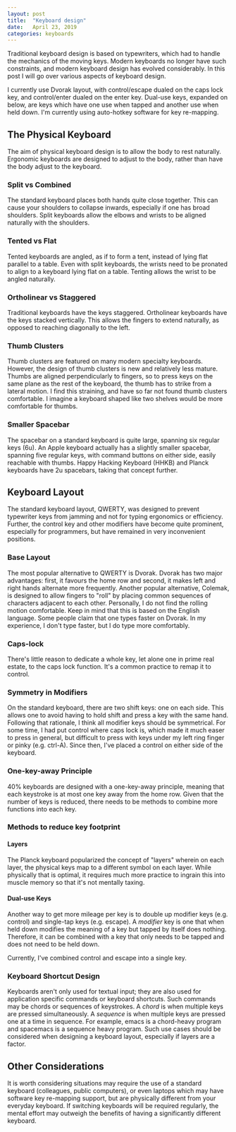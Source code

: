 ```yaml
---
layout: post
title:  "Keyboard design"
date:   April 23, 2019
categories: keyboards
---
```


Traditional keyboard design is based on typewriters, which had to handle the
mechanics of the moving keys.  Modern keyboards no longer have such constraints,
and modern keyboard design has evolved considerably.  In this post I will go
over various aspects of keyboard design.

I currently use Dvorak layout, with control/escape dualed on the caps lock key,
and control/enter dualed on the enter key.  Dual-use keys, expanded on below,
are keys which have one use when tapped and another use when held down.  I'm
currently using auto-hotkey software for key re-mapping.

## The Physical Keyboard

The aim of physical keyboard design is to allow the body to rest naturally.
Ergonomic keyboards are designed to adjust to the body, rather than have the
body adjust to the keyboard.

### Split vs Combined

The standard keyboard places both hands quite close together.  This can cause
your shoulders to collapse inwards, especially if one has broad shoulders.
Split keyboards allow the elbows and wrists to be aligned naturally with the
shoulders.

### Tented vs Flat

Tented keyboards are angled, as if to form a tent, instead of lying flat
parallel to a table.  Even with split keyboards, the wrists need to be pronated
to align to a keyboard lying flat on a table.  Tenting allows the wrist to be
angled naturally.

### Ortholinear vs Staggered

Traditional keyboards have the keys staggered.  Ortholinear keyboards have the
keys stacked vertically.  This allows the fingers to extend naturally, as
opposed to reaching diagonally to the left.

### Thumb Clusters

Thumb clusters are featured on many modern specialty keyboards.  However, the
design of thumb clusters is new and relatively less mature.  Thumbs are aligned
perpendicularly to fingers, so to press keys on the same plane as the rest of
the keyboard, the thumb has to strike from a lateral motion.  I find this
straining, and have so far not found thumb clusters comfortable.  I imagine a
keyboard shaped like two shelves would be more comfortable for thumbs.

### Smaller Spacebar

The spacebar on a standard keyboard is quite large, spanning six regular keys
(6u).  An Apple keyboard actually has a slightly smaller spacebar, spanning five
regular keys, with command buttons on either side, easily reachable with thumbs.
Happy Hacking Keyboard (HHKB) and Planck keyboards have 2u spacebars, taking
that concept further.

## Keyboard Layout

The standard keyboard layout, QWERTY, was designed to prevent typewriter keys
from jamming and not for typing ergonomics or efficiency.  Further, the control
key and other modifiers have become quite prominent, especially for programmers,
but have remained in very inconvenient positions.

### Base Layout

The most popular alternative to QWERTY is Dvorak.  Dvorak has two major
advantages: first, it favours the home row and second, it makes left and right
hands alternate more frequently.  Another popular alternative, Colemak, is
designed to allow fingers to "roll" by placing common sequences of characters
adjacent to each other.  Personally, I do not find the rolling motion
comfortable.  Keep in mind that this is based on the English language.  Some
people claim that one types faster on Dvorak.  In my experience, I don't type
faster, but I do type more comfortably.

### Caps-lock

There's little reason to dedicate a whole key, let alone one in prime real
estate, to the caps lock function.  It's a common practice to remap it to
control.

### Symmetry in Modifiers

On the standard keyboard, there are two shift keys: one on each side.  This
allows one to avoid having to hold shift and press a key with the same hand.
Following that rationale, I think all modifier keys should be symmetrical.  For
some time, I had put control where caps lock is, which made it much easer to
press in general, but difficult to press with keys under my left ring finger or
pinky (e.g. ctrl-A).  Since then, I've placed a control on either side of the
keyboard.

### One-key-away Principle

40% keyboards are designed with a one-key-away principle, meaning that each
keystroke is at most one key away from the home row.  Given that the number of
keys is reduced, there needs to be methods to combine more functions into each
key.

### Methods to reduce key footprint

#### Layers

The Planck keyboard popularized the concept of "layers" wherein on each layer,
the physical keys map to a different symbol on each layer.  While physically
that is optimal, it requires much more practice to ingrain this into muscle
memory so that it's not mentally taxing.

#### Dual-use Keys

Another way to get more mileage per key is to double up modifier keys (e.g.
control)  and single-tap keys (e.g. escape).  A *modifier* key is one that when
held down modifies the meaning of a key but tapped by itself does nothing.
Therefore, it can be combined with a key that only needs to be tapped and does
not need to be held down.

Currently, I've combined control and escape into a single key.

### Keyboard Shortcut Design

Keyboards aren't only used for textual input; they are also used for application
specific commands or keyboard shortcuts.  Such commands may be chords or
sequences of keystrokes.  A *chord* is when multiple keys are pressed
simultaneously.  A *sequence* is when multiple keys are pressed one at a time in
sequence.  For example, emacs is a chord-heavy program and spacemacs is a
sequence heavy program.  Such use cases should be considered when designing a
keyboard layout, especially if layers are a factor.

## Other Considerations

It is worth considering situations may require the use of a standard keyboard
(colleagues, public computers), or even laptops which may have software key
re-mapping support, but are physically different from your everyday keyboard.
If switching keyboards will be required regularly, the mental effort may
outweigh the benefits of having a significantly different keyboard.
